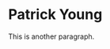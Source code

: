 <html>
<head>
<title>Page title</title>
</head>
<body>
<h1>Patrick Young</h1>
<p></p>
<p>This is another paragraph.</p>
</body>
</html>
